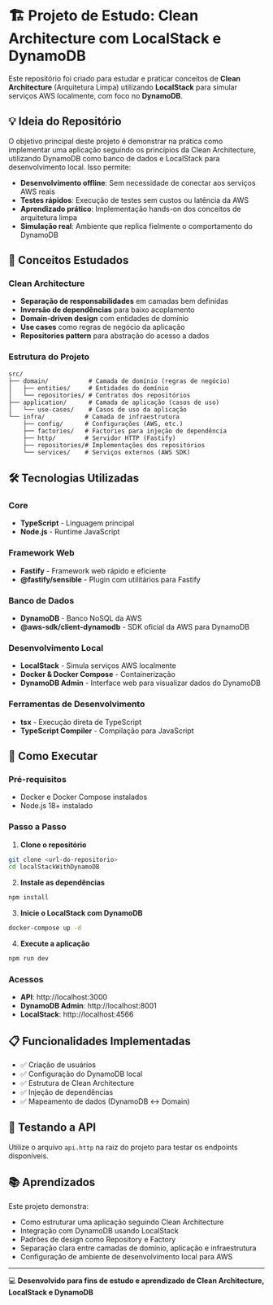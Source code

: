 # 🏗️ Projeto de Estudo: Clean Architecture com LocalStack e DynamoDB

Este repositório foi criado para estudar e praticar conceitos de **Clean Architecture** (Arquitetura Limpa) utilizando **LocalStack** para simular serviços AWS localmente, com foco no **DynamoDB**.

## 💡 Ideia do Repositório

O objetivo principal deste projeto é demonstrar na prática como implementar uma aplicação seguindo os princípios da Clean Architecture, utilizando DynamoDB como banco de dados e LocalStack para desenvolvimento local. Isso permite:

- **Desenvolvimento offline**: Sem necessidade de conectar aos serviços AWS reais
- **Testes rápidos**: Execução de testes sem custos ou latência da AWS
- **Aprendizado prático**: Implementação hands-on dos conceitos de arquitetura limpa
- **Simulação real**: Ambiente que replica fielmente o comportamento do DynamoDB

## 🎯 Conceitos Estudados

### Clean Architecture
- **Separação de responsabilidades** em camadas bem definidas
- **Inversão de dependências** para baixo acoplamento
- **Domain-driven design** com entidades de domínio
- **Use cases** como regras de negócio da aplicação
- **Repositories pattern** para abstração do acesso a dados

### Estrutura do Projeto
```
src/
├── domain/           # Camada de domínio (regras de negócio)
│   ├── entities/     # Entidades do domínio
│   └── repositories/ # Contratos dos repositórios
├── application/      # Camada de aplicação (casos de uso)
│   └── use-cases/    # Casos de uso da aplicação
└── infra/           # Camada de infraestrutura
    ├── config/      # Configurações (AWS, etc.)
    ├── factories/   # Factories para injeção de dependência
    ├── http/        # Servidor HTTP (Fastify)
    ├── repositories/# Implementações dos repositórios
    └── services/    # Serviços externos (AWS SDK)
```

## 🛠️ Tecnologias Utilizadas

### Core
- **TypeScript** - Linguagem principal
- **Node.js** - Runtime JavaScript

### Framework Web
- **Fastify** - Framework web rápido e eficiente
- **@fastify/sensible** - Plugin com utilitários para Fastify

### Banco de Dados
- **DynamoDB** - Banco NoSQL da AWS
- **@aws-sdk/client-dynamodb** - SDK oficial da AWS para DynamoDB

### Desenvolvimento Local
- **LocalStack** - Simula serviços AWS localmente
- **Docker & Docker Compose** - Containerização
- **DynamoDB Admin** - Interface web para visualizar dados do DynamoDB

### Ferramentas de Desenvolvimento
- **tsx** - Execução direta de TypeScript
- **TypeScript Compiler** - Compilação para JavaScript

## 🚀 Como Executar

### Pré-requisitos
- Docker e Docker Compose instalados
- Node.js 18+ instalado

### Passo a Passo

1. **Clone o repositório**
```bash
git clone <url-do-repositorio>
cd localStackWithDynamoDB
```

2. **Instale as dependências**
```bash
npm install
```

3. **Inicie o LocalStack com DynamoDB**
```bash
docker-compose up -d
```

4. **Execute a aplicação**
```bash
npm run dev
```

### Acessos
- **API**: http://localhost:3000
- **DynamoDB Admin**: http://localhost:8001
- **LocalStack**: http://localhost:4566

## 📋 Funcionalidades Implementadas

- ✅ Criação de usuários
- ✅ Configuração do DynamoDB local
- ✅ Estrutura de Clean Architecture
- ✅ Injeção de dependências
- ✅ Mapeamento de dados (DynamoDB ↔ Domain)

## 🧪 Testando a API

Utilize o arquivo `api.http` na raiz do projeto para testar os endpoints disponíveis.

## 📚 Aprendizados

Este projeto demonstra:
- Como estruturar uma aplicação seguindo Clean Architecture
- Integração com DynamoDB usando LocalStack
- Padrões de design como Repository e Factory
- Separação clara entre camadas de domínio, aplicação e infraestrutura
- Configuração de ambiente de desenvolvimento local para AWS

---

💻 **Desenvolvido para fins de estudo e aprendizado de Clean Architecture, LocalStack e DynamoDB**